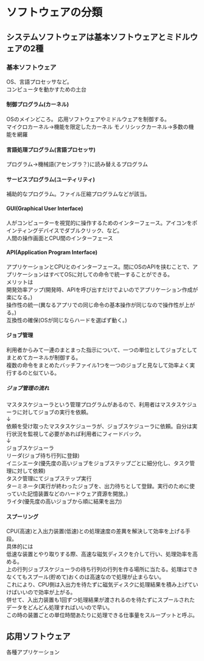 <h1>ソフトウェアの分類</h1>
<h2>システムソフトウェアは基本ソフトウェアとミドルウェアの2種</h2>
<h3>基本ソフトウェア</h3>
OS、言語プロセッサなど。<br>
コンピュータを動かすための土台
<h4>制御プログラム(カーネル)</h4>
OSのメインどころ。
応用ソフトウェアやミドルウェアを制御する。<br>
マイクロカーネル→機能を限定したカーネル
モノリシックカーネル→多数の機能を網羅
<h4>言語処理プログラム(言語プロセッサ)</h4>
プログラム→機械語(アセンブラ？)に読み替えるプログラム
<h4>サービスプログラム(ユーティリティ)</h4>
補助的なプログラム。ファイル圧縮プログラムなどが該当。
<h4>GUI(Graphical User Interface)</h4>
人がコンピューターを視覚的に操作するためのインターフェース。アイコンをポインティングデバイスでダブルクリック、など。<br>
人間の操作画面とCPU間のインターフェース
<h4>API(Application Program Interface)</h4>
アプリケーションとCPUとのインターフェース。間にOSのAPIを挟むことで、アプリケーションはすべてOSに対しての命令で統一することができる。<br>
メリットは<br>
開発効率アップ(開発時、APIを呼び出すだけでよいのでアプリケーション作成が楽になる。)<br>
操作性の統一(異なるアプリでの同じ命令の基本操作が同じなので操作性が上がる。)<br>
互換性の確保(OSが同じならハードを選ばず動く。)
<h4>ジョブ管理</h4>
利用者からみて一連のまとまった指示について、一つの単位としてジョブとしてまとめてカーネルが制御する。<br>
複数の命令をまとめたバッチファイル1つを一つのジョブと見なして効率よく実行するのと似ている。<br>
<h5>ジョブ管理の流れ</h5>
マスタスケジューラという管理プログラムがあるので、利用者はマスタスケジューラに対してジョブの実行を依頼。<br>
↓<br>
依頼を受け取ったマスタスケジューラが、ジョブスケジューラに依頼。自分は実行状況を監視して必要があれば利用者にフィードバック。<br>
↓<br>
ジョブスケジューラ<br>
リーダ(ジョブ待ち行列に登録)<br>
イニシエータ(優先度の高いジョブをジョブステップごとに細分化し、タスク管理に対して依頼)<br>
タスク管理にてジョブステップ実行<br>
ターミネータ(実行が終わったジョブを、出力待ちとして登録。実行のために使っていた記憶装置などのハードウェア資源を開放。)<br>
ライタ(優先度の高いジョブから順に結果を出力)<br>
<h4>スプーリング</h4>
CPU(高速)と入出力装置(低速)との処理速度の差異を解決して効率を上げる手段。<br>
具体的には<br>
低速な装置とやり取りする際、高速な磁気ディスクを介して行い、処理効率を高める。<br>
上の行列ジョブスケジューラの待ち行列の行列を作る場所に当たる。処理はできなくてもスプール(貯めて)おくのは高速なので処理が止まらない。<br>
これにより、CPU側は入出力を待たずに磁気ディスクに処理結果を積み上げていけばいいので効率が上がる。<br>
併せて、入出力装置も1回ずつ処理結果が渡されるのを待たずにスプールされたデータをどんどん処理すればいいので早い。<br>
この時の装置ごとの単位時間あたりに処理できる仕事量をスループットと呼ぶ。<br>

<h2>応用ソフトウェア</h2>


各種アプリケーション

